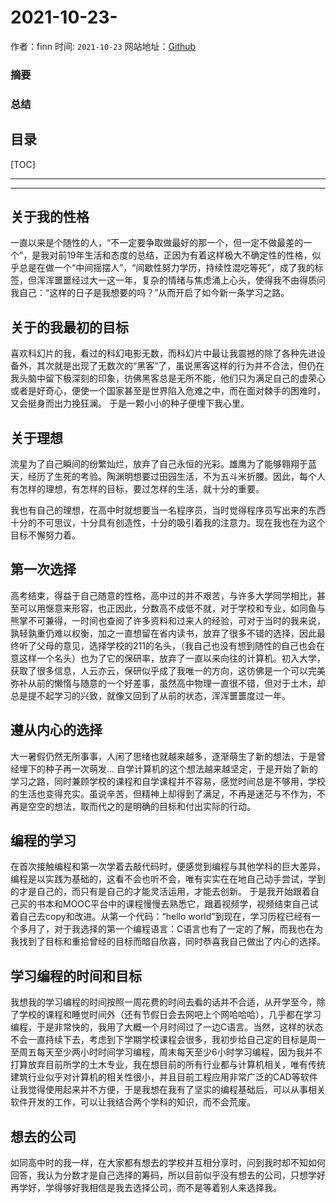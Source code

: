 # 2021-10-23-

作者：finn
时间: `2021-10-23`
网站地址：[Github](https://github.com/sxfinn?tab=repositories)

### 摘要

> 

### 总结

> 

目录
---

[TOC]

------

------

## 关于我的性格

一直以来是个随性的人，“不一定要争取做最好的那一个，但一定不做最差的一个”，是我对前19年生活和态度的总结，正因为有着这样极大不确定性的性格，似乎总是在做一个“中间摇摆人”，“间歇性努力学历，持续性混吃等死”，成了我的标签，但浑浑噩噩经过大一这一年，复杂的情绪与焦虑涌上心头，使得我不由得质问我自己：“这样的日子是我想要的吗？”从而开启了如今新一条学习之路。

## 关于的我最初的目标

喜欢科幻片的我，看过的科幻电影无数，而科幻片中最让我震撼的除了各种先进设备外，其次就是出现了无数次的“黑客”了，虽说黑客这样的行为并不合法，但仍在我头脑中留下极深刻的印象，彷佛黑客总是无所不能，他们只为满足自己的虚荣心或者是好奇心，便使一个国家甚至是世界陷入危难之中，而在面对棘手的困难时，又会挺身而出力挽狂澜。
于是一颗小小的种子便埋下我心里。

## 关于理想

流星为了自己瞬间的纷繁灿烂，放弃了自己永恒的光彩。雄鹰为了能够翱翔于蓝天，经历了生死的考验。陶渊明想要过田园生活，不为五斗米折腰。因此，每个人有怎样的理想，有怎样的目标，要过怎样的生活，就十分的重要。

我也有自己的理想，在高中时就想要当一名程序员，当时觉得程序员写出来的东西十分的不可思议，十分具有创造性，十分的吸引着我的注意力。现在我也在为这个目标不懈努力着。

## 第一次选择

高考结束，得益于自己随意的性格，高中过的并不艰苦，与许多大学同学相比，甚至可以用惬意来形容，也正因此，分数高不成低不就，对于学校和专业，如同鱼与熊掌不可兼得，一时间也查阅了许多资料和过来人的经验，可对于当时的我来说，孰轻孰重仍难以权衡，加之一直想留在省内读书，放弃了很多不错的选择，因此最终听了父母的意见，选择学校的211的名头，（我自己也没有想到随性的自己也会在意这样一个名头）也为了它的保研率，放弃了一直以来向往的计算机。初入大学，获取了很多信息，人云亦云，保研似乎成了我唯一的方向，这彷佛是一个可以完美弥补从前的懒惰与随意的一个好差事，虽然高中物理一直很不错，但对于土木，却总是提不起学习的兴致，就像又回到了从前的状态，浑浑噩噩度过一年。

## 遵从内心的选择

大一暑假仍然无所事事，人闲了思绪也就越来越多，逐渐萌生了新的想法，于是曾经埋下的种子再一次萌发...
自学计算机的这个想法越来越坚定，于是开始了新的学习之路，同时兼顾学校的课程和自学课程并不容易，感觉时间总是不够用，学校的生活也变得充实。虽说辛苦，但精神上却得到了满足，不再是迷茫与不作为，不再是空空的想法，取而代之的是明确的目标和付出实际的行动。

## 编程的学习

在首次接触编程和第一次学着去敲代码时，便感觉到编程与其他学科的巨大差异，编程是以实践为基础的，这看不会也听不会，唯有实实在在地自己动手尝试，学到的才是自己的，而只有是自己的才能灵活运用，才能去创新。
于是我开始跟着自己买的书本和MOOC平台中的课程慢慢去熟悉它，跟着视频学，视频结束自己试着自己去copy和改进。从第一个代码：“hello world”到现在，学习历程已经有一个多月了，对于我选择的第一个编程语言：C语言也有了一定的了解，而我也在为我找到了目标和重拾曾经的目标而暗自欣喜，同时恭喜我自己做出了内心的选择。

## 学习编程的时间和目标

我想我的学习编程的时间按照一周花费的时间去看的话并不合适，从开学至今，除了学校的课程和睡觉时间外（还有节假日会去网吧上个网哈哈哈），几乎都在学习编程，于是非常快的，我用了大概一个月时间过了一边C语言。当然，这样的状态不会一直持续下去，考虑到下学期学校课程会很多，我初步给自己定的目标是周一至周五每天至少两小时时间学习编程，周末每天至少6小时学习编程，因为我并不打算放弃目前所学的土木专业，我在想目前的所有行业都与计算机相关，唯有传统建筑行业似乎对计算机的相关性很小，并且目前工程应用非常广泛的CAD等软件让我觉得使用起来并不方便，于是我想在我有了坚实的编程基础后，可以从事相关软件开发的工作，可以让我结合两个学科的知识，而不会荒废。

## 想去的公司

如同高中时的我一样，在大家都有想去的学校并互相分享时，问到我时却不知如何回答，我认为分数才是自己选择的筹码，所以目前似乎没有想去的公司，只想学好再学好，学得够好我相信是我去选择公司，而不是等着别人来选择我。

